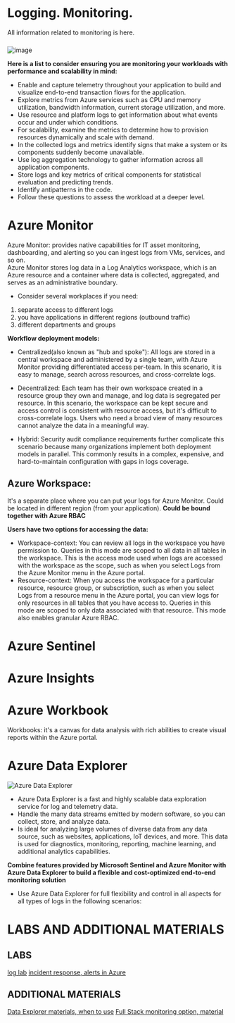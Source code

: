 # Logging. Monitoring.
All information related to monitoring is here.
###
![image](https://user-images.githubusercontent.com/4239376/156941551-f31607c3-3f0b-4f80-882e-fbe80553b3f1.png)

**Here is a list to consider ensuring you are monitoring your workloads with performance and scalability in mind:**
* Enable and capture telemetry throughout your application to build and visualize end-to-end transaction flows for the application.
* Explore metrics from Azure services such as CPU and memory utilization, bandwidth information, current storage utilization, and more.
* Use resource and platform logs to get information about what events occur and under which conditions.
* For scalability, examine the metrics to determine how to provision resources dynamically and scale with demand.
* In the collected logs and metrics identify signs that make a system or its components suddenly become unavailable.
* Use log aggregation technology to gather information across all application components.
* Store logs and key metrics of critical components for statistical evaluation and predicting trends.
* Identify antipatterns in the code.
* Follow these questions to assess the workload at a deeper level.

# Azure Monitor
Azure Monitor: provides native capabilities for IT asset monitoring, dashboarding, and alerting so you can ingest logs from VMs, services, and so on.  
Azure Monitor stores log data in a Log Analytics workspace, which is an Azure resource and a container where data is collected, aggregated, and serves as an administrative boundary.  

* Consider several workplaces if you need:
1. separate access to different logs
2. you have applications in different regions (outbound traffic)
3. different departments and groups

**Workflow deployment models:**
* Centralized(also known as "hub and spoke"): All logs are stored in a central workspace and administered by a single team, with Azure Monitor providing differentiated access per-team. In this scenario, it is easy to manage, search across resources, and cross-correlate logs.

* Decentralized: Each team has their own workspace created in a resource group they own and manage, and log data is segregated per resource. In this scenario, the workspace can be kept secure and access control is consistent with resource access, but it's difficult to cross-correlate logs. Users who need a broad view of many resources cannot analyze the data in a meaningful way.

* Hybrid: Security audit compliance requirements further complicate this scenario because many organizations implement both deployment models in parallel. This commonly results in a complex, expensive, and hard-to-maintain configuration with gaps in logs coverage.

## Azure Workspace:
It's a separate place where you can put your logs for Azure Monitor. Could be located in different region (from your application).
**Could be bound together with Azure RBAC**

**Users have two options for accessing the data:**
* Workspace-context: You can review all logs in the workspace you have permission to. Queries in this mode are scoped to all data in all tables in the workspace. This is the access mode used when logs are accessed with the workspace as the scope, such as when you select Logs from the Azure Monitor menu in the Azure portal.
* Resource-context: When you access the workspace for a particular resource, resource group, or subscription, such as when you select Logs from a resource menu in the Azure portal, you can view logs for only resources in all tables that you have access to. Queries in this mode are scoped to only data associated with that resource. This mode also enables granular Azure RBAC.

# Azure Sentinel
# Azure Insights
# Azure Workbook
Workbooks: it's a canvas for data analysis with rich abilities to create visual reports within the Azure portal.

# Azure Data Explorer
![Azure Data Explorer](https://user-images.githubusercontent.com/4239376/162288147-fd6c7d34-5c39-4fd1-a5b6-d208f06c976b.png)
* Azure Data Explorer is a fast and highly scalable data exploration service for log and telemetry data. 
* Handle the many data streams emitted by modern software, so you can collect, store, and analyze data. 
* Is ideal for analyzing large volumes of diverse data from any data source, such as websites, applications, IoT devices, and more. This data is used for diagnostics, monitoring, reporting, machine learning, and additional analytics capabilities.

**Combine features provided by Microsoft Sentinel and Azure Monitor with Azure Data Explorer to build a flexible and cost-optimized end-to-end monitoring solution**
* Use Azure Data Explorer for full flexibility and control in all aspects for all types of logs in the following scenarios:

###
# LABS AND ADDITIONAL MATERIALS
## LABS
[log lab](https://docs.microsoft.com/en-us/learn/modules/monitor-diagnose-and-troubleshoot-azure-storage/)
[incident response, alerts in Azure](https://docs.microsoft.com/en-us/learn/modules/incident-response-with-alerting-on-azure/)
## ADDITIONAL MATERIALS 
[Data Explorer materials, when to use](https://docs.microsoft.com/en-us/learn/modules/intro-to-azure-data-explorer/)
[Full Stack monitoring option, material](https://docs.microsoft.com/en-us/learn/modules/design-monitoring-strategy-on-azure/)
